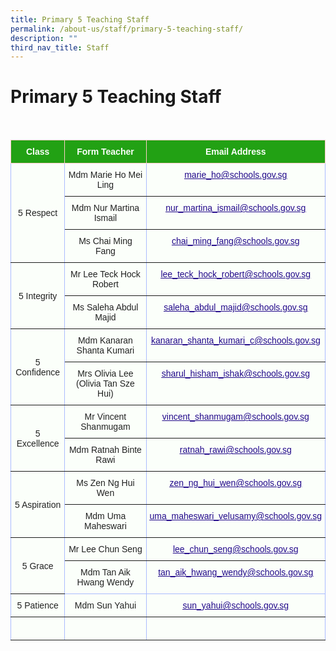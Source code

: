 ```yaml
---
title: Primary 5 Teaching Staff
permalink: /about-us/staff/primary-5-teaching-staff/
description: ""
third_nav_title: Staff
---
```

Primary 5 Teaching Staff
========================

<br>

<style type="text/css">
.tg  {border-collapse:collapse;border-color:#aabcfe;border-spacing:0;}
.tg td{background-color:#e8edff;border-color:#aabcfe;border-style:solid;border-width:1px;color:#669;
  font-family:Arial, sans-serif;font-size:14px;overflow:hidden;padding:10px 5px;word-break:normal;}
.tg th{background-color:#b9c9fe;border-color:#aabcfe;border-style:solid;border-width:1px;color:#039;
  font-family:Arial, sans-serif;font-size:14px;font-weight:normal;overflow:hidden;padding:10px 5px;word-break:normal;}
.tg .tg-3dle{background-color:#FBFFFA;border-color:inherit;color:#222;text-align:center;vertical-align:top}
.tg .tg-14gv{background-color:#FBFFFA;border-color:inherit;color:#222;text-align:center;vertical-align:top}
.tg .tg-g24l{background-color:#FBFFFA;border-color:inherit;color:#21088A;font-weight:bold;text-align:center;
  text-decoration:underline;vertical-align:top}
.tg .tg-ug26{background-color:#FBFFFA;border-color:inherit;color:#222;text-align:center;vertical-align:middle}
.tg .tg-ehgc{background-color:#22A114;border-color:#ffccc9;color:#FBFFFA;font-weight:bold;text-align:center;vertical-align:top}
.tg .tg-djmn{background-color:#FBFFFA;border-color:inherit;color:#222;text-align:center;vertical-align:middle}
.tg .tg-33ww{background-color:#FBFFFA;border-color:inherit;color:#21088A;font-weight:bold;text-align:center;
  text-decoration:underline;vertical-align:top}
.tg .tg-rxka{background-color:#FBFFFA;color:#222;text-align:center;vertical-align:middle}
.tg .tg-agmf{background-color:#FBFFFA;color:#21088A;font-weight:bold;text-align:center;text-decoration:underline;vertical-align:top}
</style>
<table class="tg">
<thead>
  <tr>
    <th class="tg-ehgc">Class</th>
    <th class="tg-ehgc">Form Teacher</th>
    <th class="tg-ehgc">Email Address</th>
  </tr>
</thead>
<tbody>
  <tr>
    <td class="tg-djmn" rowspan="3"><span style="color:#222;background-color:#FBFFFA">5 Respect</span></td>
    <td class="tg-djmn"><span style="color:#222;background-color:#FBFFFA">Mdm Marie Ho Mei Ling</span><br></td>
    <td class="tg-33ww"><a href="mailto:marie_ho@schools.gov.sg"><span style="font-weight:500;text-decoration:underline;color:#21088A">marie_ho@schools.gov.sg</span></a><br></td>
  </tr>
  <tr>
    <td class="tg-ug26"><span style="color:#222;background-color:#FBFFFA">Mdm Nur Martina Ismail</span></td>
    <td class="tg-g24l"><a href="mailto:nur_martina_ismail@schools.gov.sg"><span style="font-weight:500;text-decoration:underline;color:#21088A">nur_martina_ismail@schools.gov.sg</span></a></td>
  </tr>
	  <tr>
    <td class="tg-ug26"><span style="color:#222;background-color:#FBFFFA">Ms Chai Ming Fang</span></td>
    <td class="tg-g24l"><a href="mailto:chai_ming_fang@schools.gov.sg"><span style="font-weight:500;text-decoration:underline;color:#21088A">chai_ming_fang@schools.gov.sg</span></a></td>
  </tr>
  <tr>
    <td class="tg-djmn" rowspan="2"><span style="color:#222;background-color:#FBFFFA">5 Integrity</span></td>
    <td class="tg-djmn"><span style="color:#222;background-color:#FBFFFA">Mr Lee Teck Hock Robert</span></td>
    <td class="tg-33ww"><a href="mailto:lee_teck_hock_robert@schools.gov.sg"><span style="font-weight:500;text-decoration:underline;color:#21088A">lee_teck_hock_robert@schools.gov.sg</span></a></td>
  </tr>
  <tr>
    <td class="tg-3dle">Ms Saleha Abdul Majid</td>
    <td class="tg-g24l"><a href="mailto:saleha_abdul_majid@schools.gov.sg"><span style="font-weight:500;text-decoration:underline;color:#21088A">saleha_abdul_majid@schools.gov.sg</span></a></td>
  </tr>
  
  <tr>
    <td class="tg-ug26" rowspan="2"><span style="color:#222;background-color:#FBFFFA">5 Confidence</span></td>
    <td class="tg-ug26"><span style="color:#222;background-color:#FBFFFA">Mdm Kanaran Shanta Kumari</span></td>
    <td class="tg-g24l"><a href="mailto:kanaran_shanta_kumari_c@schools.gov.sg"><span style="font-weight:500;text-decoration:underline;color:#21088A">kanaran_shanta_kumari_c@schools.gov.sg</span></a><br></td>
  </tr>
  <tr>
    <td class="tg-djmn"><span style="color:#222;background-color:#FBFFFA">Mrs Olivia Lee <br>(Olivia Tan Sze Hui)</span></td>
    <td class="tg-33ww"><a href="mailto:sharul_hisham_ishak@schools.gov.sg"><span style="font-weight:500;text-decoration:underline;color:#21088A">sharul_hisham_ishak@schools.gov.sg</span></a><br></td>
  </tr>
  <tr>
    <td class="tg-ug26" rowspan="2"><span style="color:#222;background-color:#FBFFFA">5 Excellence</span></td>
    <td class="tg-ug26"><span style="color:#222;background-color:#FBFFFA">Mr Vincent Shanmugam</span></td>
    <td class="tg-g24l"><a href="mailto:vincent_shanmugam@schools.gov.sg"><span style="font-weight:500;text-decoration:underline;color:#21088A">vincent_shanmugam@schools.gov.sg</span></a><br></td>
  </tr>
  <tr>
    <td class="tg-djmn"><span style="color:#222;background-color:#FBFFFA">Mdm Ratnah Binte Rawi</span></td>
    <td class="tg-33ww"><a href="mailto:ratnah_rawi@schools.gov.sg"><span style="font-weight:500;text-decoration:underline;color:#21088A">ratnah_rawi@schools.gov.sg</span></a></td>
  </tr>
  <tr>
    <td class="tg-ug26" rowspan="2"><span style="color:#222;background-color:#FBFFFA">5 Aspiration</span></td>
    <td class="tg-ug26"><span style="color:#222;background-color:#FBFFFA">Ms Zen Ng Hui Wen</span><br></td>
    <td class="tg-g24l"><a href="mailto:zen_ng_hui_wen@schools.gov.sg"><span style="font-weight:500;text-decoration:underline;color:#21088A">zen_ng_hui_wen@schools.gov.sg</span></a><br></td>
  </tr>
  <tr>
    <td class="tg-djmn"><span style="color:#222;background-color:#FBFFFA">Mdm Uma Maheswari</span><br></td>
    <td class="tg-33ww"><a href="mailto:uma_maheswari_velusamy@schools.gov.sg"><span style="font-weight:500;text-decoration:underline;color:#21088A">uma_maheswari_velusamy@schools.gov.sg</span></a><br></td>
  </tr>
  <tr>
    <td class="tg-ug26" rowspan="2"><span style="color:#222;background-color:#FBFFFA">5 Grace</span></td>
    <td class="tg-ug26"><span style="color:#222;background-color:#FBFFFA">Mr Lee Chun Seng</span></td>
    <td class="tg-g24l"><a href="mailto:lee_chun_seng@schools.gov.sg"><span style="font-weight:500;text-decoration:underline;color:#21088A">lee_chun_seng@schools.gov.sg</span></a></td>
  </tr>
  <tr>
    <td class="tg-rxka"><span style="color:#222;background-color:#FBFFFA">Mdm Tan Aik Hwang Wendy</span><br></td>
    <td class="tg-agmf"><a href="mailto:tan_aik_hwang_wendy@schools.gov.sg"><span style="font-weight:500;text-decoration:underline;color:#21088A">tan_aik_hwang_wendy@schools.gov.sg</span></a></td>
  </tr>
	<tr>
    <td class="tg-ug26"><span style="color:#222;background-color:#FBFFFA">5 Patience</span></td>
    <td class="tg-ug26"><span style="color:#222;background-color:#FBFFFA">Mdm Sun Yahui</span></td>
    <td class="tg-g24l"><a href="mailto:sun_yahui@schools.gov.sgg"><span style="font-weight:500;text-decoration:underline;color:#21088A">sun_yahui@schools.gov.sg</span></a></td>
  </tr>
 	<tr>
    <td class="tg-djmn"><span style="color:#222;background-color:#FBFFFA"></span></td>
    <td class="tg-djmn"><span style="color:#222;background-color:#FBFFFA"></span><br></td>
    <td class="tg-33ww"></td>
  </tr>

</tbody>
</table>